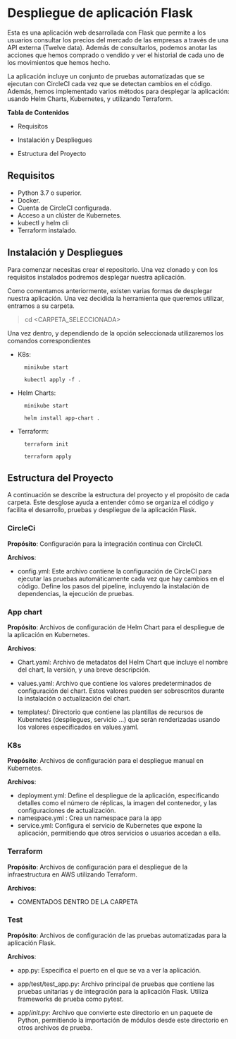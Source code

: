 # Despliegue de aplicación Flask

Esta es una aplicación web desarrollada con Flask que permite a los usuarios consultar los precios del mercado de las empresas a través de una API externa (Twelve data). Además de consultarlos, podemos anotar las acciones que hemos comprado o vendido y ver el historial de cada uno de los movimientos que hemos hecho.

La aplicación incluye un conjunto de pruebas automatizadas que se ejecutan con CircleCI cada vez que se detectan cambios en el código. Además, hemos implementado varios métodos para desplegar la aplicación: usando Helm Charts, Kubernetes, y utilizando Terraform.

**Tabla de Contenidos**

- Requisitos

- Instalación y Despliegues

- Estructura del Proyecto


## Requisitos

- Python 3.7 o superior.
- Docker.
- Cuenta de CircleCI configurada.
- Acceso a un clúster de Kubernetes.
- kubectl y helm cli
- Terraform instalado.

## Instalación y Despliegues

Para comenzar necesitas crear el repositorio. Una vez clonado y con los requisitos instalados podremos desplegar nuestra aplicación.

Como comentamos anteriormente, existen varias formas de desplegar nuestra aplicación. Una vez decidida la herramienta que queremos utilizar, entramos a su carpeta.

>cd <CARPETA_SELECCIONADA>

Una vez dentro, y dependiendo de la opción seleccionada utilizaremos los comandos correspondientes

- K8s:

        minikube start

        kubectl apply -f .


- Helm Charts: 

        minikube start

        helm install app-chart .

- Terraform:

        terraform init

        terraform apply


## Estructura del Proyecto

A continuación se describe la estructura del proyecto y el propósito de cada carpeta. Este desglose ayuda a entender cómo se organiza el código y facilita el desarrollo, pruebas y despliegue de la aplicación Flask.

### CircleCi

**Propósito**: Configuración para la integración continua con CircleCI.

**Archivos**:

- config.yml: Este archivo contiene la configuración de CircleCI para ejecutar las pruebas automáticamente cada vez que hay cambios en el código. Define los pasos del pipeline, incluyendo la instalación de dependencias, la ejecución de pruebas.


### App chart

**Propósito**: Archivos de configuración de Helm Chart para el despliegue de la aplicación en Kubernetes.

**Archivos**:

- Chart.yaml: Archivo de metadatos del Helm Chart que incluye el nombre del chart, la versión, y una breve descripción.

- values.yaml: Archivo que contiene los valores predeterminados de configuración del chart. Estos valores pueden ser sobrescritos durante la instalación o actualización del chart.

- templates/: Directorio que contiene las plantillas de recursos de Kubernetes (despliegues, servicio ...) que serán renderizadas usando los valores especificados en values.yaml.


### K8s

**Propósito**: Archivos de configuración para el despliegue manual en Kubernetes.

**Archivos**:

- deployment.yml: Define el despliegue de la aplicación, especificando detalles como el número de réplicas, la imagen del contenedor, y las configuraciones de actualización.
- namespace.yml : Crea un namespace para la app
- service.yml: Configura el servicio de Kubernetes que expone la aplicación, permitiendo que otros servicios o usuarios accedan a ella.


### Terraform

**Propósito**: Archivos de configuración para el despliegue de la infraestructura en AWS utilizando Terraform.

**Archivos**:

- COMENTADOS DENTRO DE LA CARPETA


### Test

**Propósito**: Archivos de configuración de las pruebas automatizadas para la aplicación Flask.

**Archivos**:

- app.py: Especifica el puerto en el que se va a ver la aplicación.

- app/test/test_app.py: Archivo principal de pruebas que contiene las pruebas unitarias y de integración para la aplicación Flask. Utiliza frameworks de prueba como pytest.

- app/_init_.py: Archivo que convierte este directorio en un paquete de Python, permitiendo la importación de módulos desde este directorio en otros archivos de prueba.
